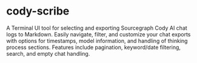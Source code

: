 # cody-scribe
A Terminal UI tool for selecting and exporting Sourcegraph Cody AI chat logs to Markdown. Easily navigate, filter, and customize your chat exports with options for timestamps, model information, and handling of thinking process sections. Features include pagination, keyword/date filtering, search, and empty chat handling.
